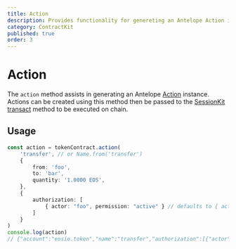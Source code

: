 ```yaml
---
title: Action
description: Provides functionality for genereting an Antelope Action instance that can then be passed to a a session.transact() method.
category: ContractKit
published: true
order: 3
---
```


# Action

The `action` method assists in generating an Antelope [Action](/docs/antelope/action) instance. Actions can be created using this method then be passed to the [SessionKit transact](/docs/session-kit/transact) method to be executed on chain.

## Usage

```typescript
const action = tokenContract.action(
    'transfer', // or Name.from('transfer')
    {
        from: 'foo',
        to: 'bar',
        quantity: '1.0000 EOS',
    },
    {
        authorization: [
            { actor: "foo", permission: "active" } // defaults to { actor: "............1", permission: "............2" } placeholder
        ]
    }
)
console.log(action)
// {"account":"eosio.token","name":"transfer","authorization":[{"actor":"foo","permission":"active"}],"data":"80b1915e5d268dca00000092019ca65e010000000000000004454f5300000000185468616e6b7320666f7220616c6c20746865206669736821"}
```
